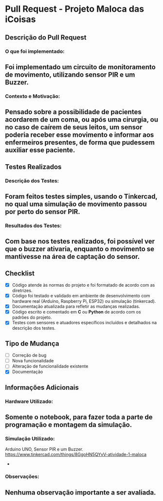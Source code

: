 # Pull Request - Projeto Maloca das iCoisas

## Descrição do Pull Request

### O que foi implementado:
Foi implementado um circuito de monitoramento de movimento, utilizando sensor PIR e um Buzzer.
- 

### Contexto e Motivação:
Pensado sobre a possibilidade de pacientes acordarem de um coma, ou após uma cirurgia, ou no caso de caírem de seus leitos, um sensor poderia receber esse movimento e informar aos enfermeiros presentes, de forma que pudessem auxiliar esse paciente.
- 

## Testes Realizados

### Descrição dos Testes:
Foram feitos testes simples, usando o Tinkercad, no qual uma simulação de movimento passou por perto do sensor PIR.
- 

### Resultados dos Testes:
Com base nos testes realizados, foi possível ver que o buzzer ativaria, enquanto o movimento se mantivesse na área de captação do sensor.
- 

## Checklist

- [X] Código atende às normas do projeto e foi formatado de acordo com as diretrizes.
- [X] Código foi testado e validado em ambiente de desenvolvimento com hardware real (Arduino, Raspberry Pi, ESP32) ou simulação (tinkercad).
- [X] Documentação atualizada para refletir as mudanças realizadas.
- [X] Código escrito e comentado em **C** ou **Python** de acordo com os padrões do projeto.
- [X] Testes com sensores e atuadores específicos incluídos e detalhados na descrição dos testes.

## Tipo de Mudança

- [ ] Correção de bug
- [ ] Nova funcionalidade
- [ ] Alteração de funcionalidade existente
- [X] Documentação

## Informações Adicionais

### Hardware Utilizado:
Somente o notebook, para fazer toda a parte de programação e montagem da simulação.
- 

### Simulação Utilizado:
Arduino UNO, Sensor PIR e um Buzzer. https://www.tinkercad.com/things/8GgoHN5QYvV-atividade-1-maloca

-

### Observações:
Nenhuma observação importante a ser avaliada.
-